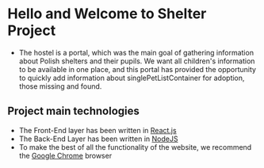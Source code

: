 # Hello and Welcome to Shelter Project

* The hostel is a portal, which was the main goal of gathering information about Polish shelters and their pupils. We want all children's information to be available in one place, and this portal has provided the opportunity to quickly add information about singlePetListContainer for adoption, those missing and found.

## Project main technologies

* The Front-End layer has been written in [React.js](https://reactjs.org/)
* The Back-End Layer has been written in [NodeJS](https://nodejs.org/en/)
* To make the best of all the functionality of the website, we recommend the [Google Chrome](https://www.google.com/chrome/) browser
